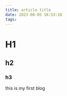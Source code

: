 ```yaml
---
title: article title
date: 2023-06-05 16:53:18
tags:
---
```


# H1 #
## h2 ##
### h3 ###
this is my first blog
